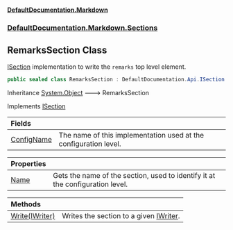 #### [DefaultDocumentation\.Markdown](../../../../index.md 'index')
### [DefaultDocumentation\.Markdown\.Sections](../../../../index.md#DefaultDocumentation.Markdown.Sections 'DefaultDocumentation\.Markdown\.Sections')

## RemarksSection Class

[ISection](https://github.com/Doraku/DefaultDocumentation/blob/master/documentation/api/DefaultDocumentation/Api/ISection/index.md 'DefaultDocumentation\.Api\.ISection') implementation to write the `remarks` top level element\.

```csharp
public sealed class RemarksSection : DefaultDocumentation.Api.ISection
```

Inheritance [System\.Object](https://learn.microsoft.com/en-us/dotnet/api/system.object 'System\.Object') &#129106; RemarksSection

Implements [ISection](https://github.com/Doraku/DefaultDocumentation/blob/master/documentation/api/DefaultDocumentation/Api/ISection/index.md 'DefaultDocumentation\.Api\.ISection')

| Fields | |
| :--- | :--- |
| [ConfigName](ConfigName.md 'DefaultDocumentation\.Markdown\.Sections\.RemarksSection\.ConfigName') | The name of this implementation used at the configuration level\. |

| Properties | |
| :--- | :--- |
| [Name](Name.md 'DefaultDocumentation\.Markdown\.Sections\.RemarksSection\.Name') | Gets the name of the section, used to identify it at the configuration level\. |

| Methods | |
| :--- | :--- |
| [Write\(IWriter\)](Write(IWriter).md 'DefaultDocumentation\.Markdown\.Sections\.RemarksSection\.Write\(DefaultDocumentation\.Api\.IWriter\)') | Writes the section to a given [IWriter](https://github.com/Doraku/DefaultDocumentation/blob/master/documentation/api/DefaultDocumentation/Api/IWriter/index.md 'DefaultDocumentation\.Api\.IWriter')\. |
